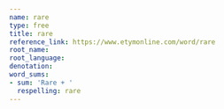 ```yaml
---
name: rare
type: free
title: rare
reference_link: https://www.etymonline.com/word/rare
root_name: 
root_language: 
denotation: 
word_sums:
- sum: 'Rare + '
  respelling: rare
---
```

